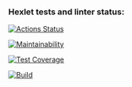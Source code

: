 ### Hexlet tests and linter status:
[![Actions Status](https://github.com/AlexanderAverin/backend-project-lvl3/workflows/hexlet-check/badge.svg)](https://github.com/AlexanderAverin/backend-project-lvl3/actions)

[![Maintainability](https://api.codeclimate.com/v1/badges/f1ac3cba68da737ea3cf/maintainability)](https://codeclimate.com/github/AlexanderAverin/backend-project-lvl3/maintainability)

[![Test Coverage](https://api.codeclimate.com/v1/badges/f1ac3cba68da737ea3cf/test_coverage)](https://codeclimate.com/github/AlexanderAverin/backend-project-lvl3/test_coverage)

[![Build](https://github.com/AlexanderAverin/backend-project-lvl3/actions/workflows/build.yaml/badge.svg)](https://github.com/AlexanderAverin/backend-project-lvl3/actions/workflows/build.yaml)